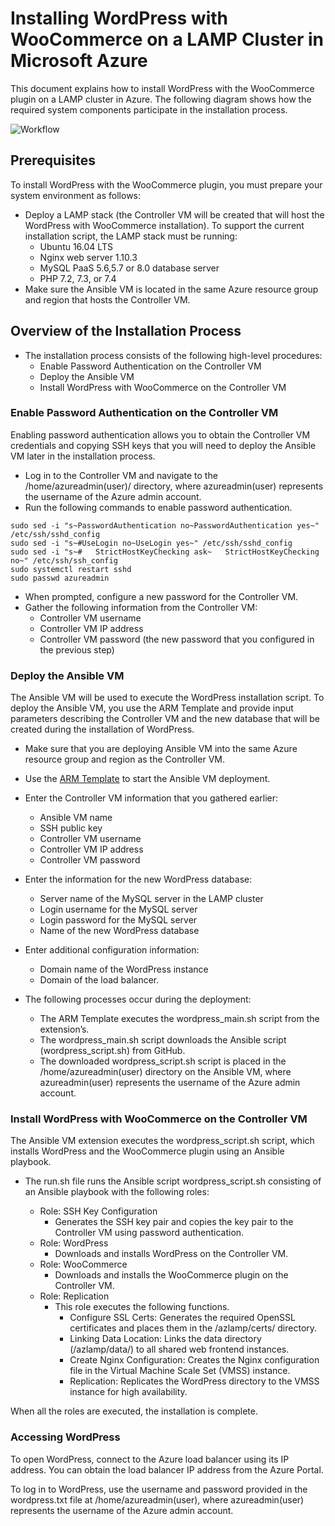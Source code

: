 # Installing WordPress with WooCommerce on a LAMP Cluster in Microsoft Azure
This document explains how to install WordPress with the WooCommerce plugin on a LAMP cluster in Azure. 
The following diagram shows how the required system components participate in the installation process.

![Workflow](https://github.com/krishnaitalent/LAMP/blob/lamp_docmentation/images/WordPress_Flow_Diagram.png)

## Prerequisites

To install WordPress with the WooCommerce plugin, you must prepare your system environment as follows:
- Deploy a LAMP stack (the Controller VM will be created that will host the WordPress with WooCommerce installation). To support the current installation script, the LAMP stack must be running:
	*	Ubuntu 16.04 LTS
	*	Nginx web server 1.10.3
	*	MySQL PaaS 5.6,5.7 or 8.0 database server
	*	PHP 7.2, 7.3, or 7.4 
- Make sure the Ansible VM is located in the same Azure resource group and region that hosts the Controller VM.

## Overview of the Installation Process
- The installation process consists of the following high-level procedures:
	*	Enable Password Authentication on the Controller VM
	*	Deploy the Ansible VM
	*	Install WordPress with WooCommerce on the Controller VM


### Enable Password Authentication on the Controller VM
Enabling password authentication allows you to obtain the Controller VM credentials and copying SSH keys that you will need to deploy the Ansible VM later in the installation process.

- Log in to the Controller VM and navigate to the /home/azureadmin(user)/ directory, where azureadmin(user) represents the username of the Azure admin account.
- Run the following commands to enable password authentication.

```
sudo sed -i "s~PasswordAuthentication no~PasswordAuthentication yes~" /etc/ssh/sshd_config
sudo sed -i "s~#UseLogin no~UseLogin yes~" /etc/ssh/sshd_config
sudo sed -i "s~#   StrictHostKeyChecking ask~   StrictHostKeyChecking no~" /etc/ssh/ssh_config
sudo systemctl restart sshd
sudo passwd azureadmin
```
- When prompted, configure a new password for the Controller VM.
- Gather the following information from the Controller VM:
	* Controller VM username
	* Controller VM IP address
	* Controller VM password (the new password that you configured in the previous step)

### Deploy the Ansible VM

The Ansible VM will be used to execute the WordPress installation script. To deploy the Ansible VM, you use the ARM Template and provide input parameters describing the Controller VM and the new database that will be created during the installation of WordPress.

- Make sure that you are deploying Ansible VM into the same Azure resource group and region as the Controller VM.
- Use the [ARM Template](https://portal.azure.com/#create/Microsoft.Template/uri/https%3A%2F%2Fraw.githubusercontent.com%2Fummadisudhakar%2FLAMP%2Fansible_playbook_mat32%2Fansibledeploy-wordpress.json) to start the Ansible VM deployment.
- Enter the Controller VM information that you gathered earlier:
	* Ansible VM name
	* SSH public key
	* Controller VM username
	* Controller VM IP address
	* Controller VM password
- Enter the information for the new WordPress database:
	*	Server name of the MySQL server in the LAMP cluster
	*	Login username for the MySQL server
	*	Login password for the MySQL server
	*	Name of the new WordPress database
- Enter additional configuration information:
	*	Domain name of the WordPress instance
	*	Domain of the load balancer.

- The following processes occur during the deployment:
	*	The ARM Template executes the wordpress_main.sh script from the extension’s. 
	*	The wordpress_main.sh script downloads the Ansible script (wordpress_script.sh) from GitHub.
	*	The downloaded wordpress_script.sh script is placed in the /home/azureadmin(user) directory on the Ansible VM, where azureadmin(user) represents the username of the Azure admin account.

### Install WordPress with WooCommerce on the Controller VM

The Ansible VM extension executes the wordpress_script.sh script, which installs WordPress and the WooCommerce plugin using an Ansible playbook.

- The run.sh file runs the Ansible script wordpress_script.sh consisting of an Ansible playbook with the following roles:

	*	Role: SSH Key Configuration 
		* Generates the SSH key pair and copies the key pair to the Controller VM using password authentication.
	*	Role: WordPress 
		*	Downloads and installs WordPress on the Controller VM.
	*	Role: WooCommerce 
		*	Downloads and installs the WooCommerce plugin on the Controller VM.
	*	Role: Replication 
		*	This role executes the following functions.
			*	Configure SSL Certs: Generates the required OpenSSL certificates and places them in the /azlamp/certs/ directory.
			*	Linking Data Location: Links the data directory (/azlamp/data/) to all shared web frontend instances.
			*	Create Nginx Configuration: Creates the Nginx configuration file in the Virtual Machine Scale Set (VMSS) instance.
			* Replication: Replicates the WordPress directory to the VMSS instance for high availability.

When all the roles are executed, the installation is complete.

### Accessing WordPress
To open WordPress, connect to the Azure load balancer using its IP address. You can obtain the load balancer IP address from the Azure Portal.

To log in to WordPress, use the username and password provided in the wordpress.txt file at /home/azureadmin(user), where azureadmin(user) represents the username of the Azure admin account.
